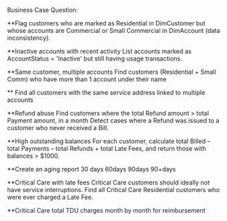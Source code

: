 Business Case Question: 

**Flag customers who are marked as Residential in DimCustomer but whose accounts are Commercial or Small Commercial in DimAccount (data inconsistency).

**Inactive accounts with recent activity
List accounts marked as AccountStatus = 'Inactive' but still having usage transactions.

**Same customer, multiple accounts
Find customers (Residential + Small Comm) who have more than 1 account under their name 

** Find all customers with the same service address linked to multiple accounts

**Refund abuse
Find customers where the total Refund amount > total Payment amount, in a month
Detect cases where a Refund was issued to a customer who never received a Bill.

**High outstanding balances
For each customer, calculate total Billed – total Payments – total Refunds + total Late Fees, and return those with balances > $1000.

**Create an aging report 30 days 60days 90days 90+days

**Critical Care with late fees
Critical Care customers should ideally not have service interruptions. Find all Critical Care Residential customers who were ever charged a Late Fee.

**Critical Care total TDU charges month by month for reimbursement 


